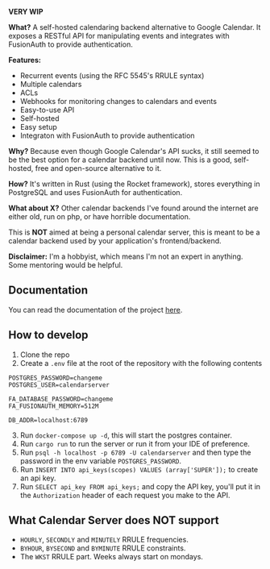 **VERY WIP**

**What?** A self-hosted calendaring backend alternative to Google Calendar. It exposes a RESTful API for manipulating events and integrates with FusionAuth to provide authentication.

**Features:**
- Recurrent events (using the RFC 5545's RRULE syntax)
- Multiple calendars
- ACLs
- Webhooks for monitoring changes to calendars and events
- Easy-to-use API
- Self-hosted
- Easy setup
- Integraton with FusionAuth to provide authentication

**Why?** Because even though Google Calendar's API sucks, it still seemed to be the best option for a calendar backend until now. This is a good, self-hosted, free and open-source alternative to it.

**How?** It's written in Rust (using the Rocket framework), stores everything in PostgreSQL and uses FusionAuth for authentication.

**What about X?** Other calendar backends I've found around the internet are either old, run on php, or have horrible documentation.

This is **NOT** aimed at being a personal calendar server, this is meant to be a calendar backend used by your application's frontend/backend.

**Disclaimer:** I'm a hobbyist, which means I'm not an expert in anything. Some mentoring would be helpful.

## Documentation

You can read the documentation of the project [here](./docs).

## How to develop

1. Clone the repo
2. Create a `.env` file at the root of the repository with the following contents
```
POSTGRES_PASSWORD=changeme
POSTGRES_USER=calendarserver

FA_DATABASE_PASSWORD=changeme
FA_FUSIONAUTH_MEMORY=512M

DB_ADDR=localhost:6789
```
3. Run `docker-compose up -d`, this will start the postgres container.
4. Run `cargo run` to run the server or run it from your IDE of preference.
5. Run `psql -h localhost -p 6789 -U calendarserver` and then type the password in the env variable `POSTGRES_PASSWORD`.
6. Run `INSERT INTO api_keys(scopes) VALUES (array['SUPER']);` to create an api key.
7. Run `SELECT api_key FROM api_keys;` and copy the API key, you'll put it in the `Authorization` header of
each request you make to the API.

## What Calendar Server does **NOT** support

- `HOURLY`, `SECONDLY` and `MINUTELY` RRULE frequencies.
- `BYHOUR`, `BYSECOND` and `BYMINUTE` RRULE constraints.
- The `WKST` RRULE part. Weeks always start on mondays.